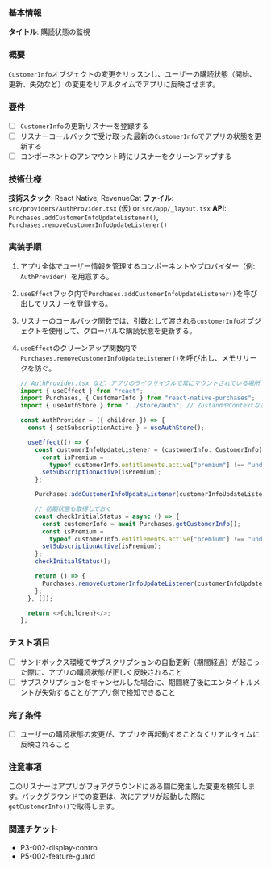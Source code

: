 ### 基本情報

**タイトル**: 購読状態の監視

### 概要

`CustomerInfo`オブジェクトの変更をリッスンし、ユーザーの購読状態（開始、更新、失効など）の変更をリアルタイムでアプリに反映させます。

### 要件

- [ ] `CustomerInfo`の更新リスナーを登録する
- [ ] リスナーコールバックで受け取った最新の`CustomerInfo`でアプリの状態を更新する
- [ ] コンポーネントのアンマウント時にリスナーをクリーンアップする

### 技術仕様

**技術スタック**: React Native, RevenueCat
**ファイル**: `src/providers/AuthProvider.tsx` (仮) or `src/app/_layout.tsx`
**API**: `Purchases.addCustomerInfoUpdateListener()`, `Purchases.removeCustomerInfoUpdateListener()`

### 実装手順

1. アプリ全体でユーザー情報を管理するコンポーネントやプロバイダー（例: `AuthProvider`）を用意する。
2. `useEffect`フック内で`Purchases.addCustomerInfoUpdateListener()`を呼び出してリスナーを登録する。
3. リスナーのコールバック関数では、引数として渡される`customerInfo`オブジェクトを使用して、グローバルな購読状態を更新する。
4. `useEffect`のクリーンアップ関数内で`Purchases.removeCustomerInfoUpdateListener()`を呼び出し、メモリリークを防ぐ。

   ```typescript
   // AuthProvider.tsx など、アプリのライフサイクルで常にマウントされている場所
   import { useEffect } from "react";
   import Purchases, { CustomerInfo } from "react-native-purchases";
   import { useAuthStore } from "../store/auth"; // ZustandやContextなど

   const AuthProvider = ({ children }) => {
     const { setSubscriptionActive } = useAuthStore();

     useEffect(() => {
       const customerInfoUpdateListener = (customerInfo: CustomerInfo) => {
         const isPremium =
           typeof customerInfo.entitlements.active["premium"] !== "undefined";
         setSubscriptionActive(isPremium);
       };

       Purchases.addCustomerInfoUpdateListener(customerInfoUpdateListener);

       // 初期状態も取得しておく
       const checkInitialStatus = async () => {
         const customerInfo = await Purchases.getCustomerInfo();
         const isPremium =
           typeof customerInfo.entitlements.active["premium"] !== "undefined";
         setSubscriptionActive(isPremium);
       };
       checkInitialStatus();

       return () => {
         Purchases.removeCustomerInfoUpdateListener(customerInfoUpdateListener);
       };
     }, []);

     return <>{children}</>;
   };
   ```

### テスト項目

- [ ] サンドボックス環境でサブスクリプションの自動更新（期間経過）が起こった際に、アプリの購読状態が正しく反映されること
- [ ] サブスクリプションをキャンセルした場合に、期間終了後にエンタイトルメントが失効することがアプリ側で検知できること

### 完了条件

- [ ] ユーザーの購読状態の変更が、アプリを再起動することなくリアルタイムに反映されること

### 注意事項

このリスナーはアプリがフォアグラウンドにある間に発生した変更を検知します。バックグラウンドでの変更は、次にアプリが起動した際に`getCustomerInfo()`で取得します。

### 関連チケット

- P3-002-display-control
- P5-002-feature-guard
